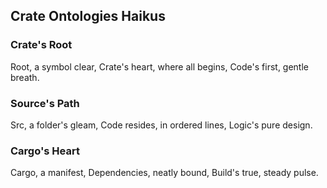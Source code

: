 ## Crate Ontologies Haikus

### Crate's Root
Root, a symbol clear,
Crate's heart, where all begins,
Code's first, gentle breath.

### Source's Path
Src, a folder's gleam,
Code resides, in ordered lines,
Logic's pure design.

### Cargo's Heart
Cargo, a manifest,
Dependencies, neatly bound,
Build's true, steady pulse.
